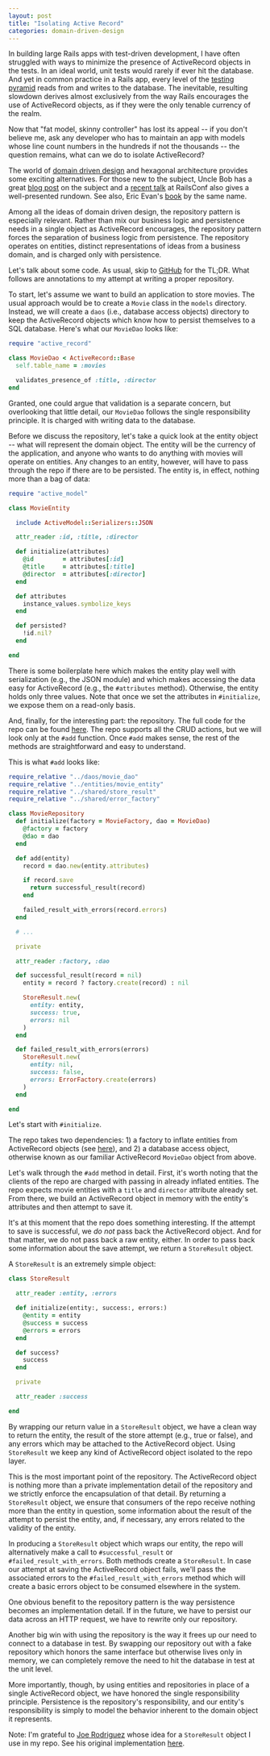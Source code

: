 ```yaml
---
layout: post
title: "Isolating Active Record"
categories: domain-driven-design
---
```


In building large Rails apps with test-driven development, I have often struggled with ways to minimize the presence of ActiveRecord objects in the tests. In an ideal world, unit tests would rarely if ever hit the database. And yet in common practice in a Rails app, every level of the [testing pyramid](http://martinfowler.com/bliki/TestPyramid.html) reads from and writes to the database. The inevitable, resulting slowdown derives almost exclusively from the way Rails encourages the use of ActiveRecord objects, as if they were the only tenable currency of the realm.

Now that "fat model, skinny controller" has lost its appeal -- if you don't believe me, ask any developer who has to maintain an app with models whose line count numbers in the hundreds if not the thousands -- the question remains, what can we do to isolate ActiveRecord?

The world of [domain driven design](http://en.wikipedia.org/wiki/Domain-driven_design) and hexagonal architecture provides some exciting alternatives. For those new to the subject, Uncle Bob has a great [blog post](http://blog.8thlight.com/uncle-bob/2012/08/13/the-clean-architecture.html) on the subject and a [recent talk](https://www.youtube.com/watch?v=_rbF97T4480) at RailsConf also gives a well-presented rundown. See also, Eric Evan's [book](http://www.amazon.com/Domain-Driven-Design-Tackling-Complexity-Software/dp/0321125215) by the same name.

Among all the ideas of domain driven design, the repository pattern is especially relevant. Rather than mix our business logic and persistence needs in a single object as ActiveRecord encourages, the repository pattern forces the separation of business logic from persistence. The repository operates on entities, distinct representations of ideas from a business domain, and is charged only with persistence.

Let's talk about some code. As usual, skip to [GitHub](https://github.com/enocom/json-api/tree/control-flow-repo) for the TL;DR. What follows are annotations to my attempt at writing a proper repository.

To start, let's assume we want to build an application to store movies. The usual approach would be to create a `Movie` class in the `models` directory. Instead, we will create a `daos` (i.e., database access objects) directory to keep the ActiveRecord objects which know how to persist themselves to a SQL database. Here's what our `MovieDao` looks like:

``` ruby
require "active_record"

class MovieDao < ActiveRecord::Base
  self.table_name = :movies

  validates_presence_of :title, :director
end
```

Granted, one could argue that validation is a separate concern, but overlooking that little detail, our `MovieDao` follows the single responsibility principle. It is charged with writing data to the database.

Before we discuss the repository, let's take a quick look at the entity object -- what will represent the domain object. The entity will be the currency of the application, and anyone who wants to do anything with movies will operate on entities. Any changes to an entity, however, will have to pass through the repo if there are to be persisted. The entity is, in effect, nothing more than a bag of data:

``` ruby
require "active_model"

class MovieEntity

  include ActiveModel::Serializers::JSON

  attr_reader :id, :title, :director

  def initialize(attributes)
    @id        = attributes[:id]
    @title     = attributes[:title]
    @director  = attributes[:director]
  end

  def attributes
    instance_values.symbolize_keys
  end

  def persisted?
    !id.nil?
  end

end
```

There is some boilerplate here which makes the entity play well with serialization (e.g., the JSON module) and which makes accessing the data easy for ActiveRecord (e.g., the `#attributes` method). Otherwise, the entity holds only three values. Note that once we set the attributes in `#initialize`, we expose them on a read-only basis.

And, finally, for the interesting part: the repository. The full code for the repo can be found [here](https://github.com/enocom/json-api/blob/control-flow-repo/app/repositories/movie_repository.rb). The repo supports all the CRUD actions, but we will look only at the `#add` function. Once `#add` makes sense, the rest of the methods are straightforward and easy to understand.

This is what `#add` looks like:

``` ruby
require_relative "../daos/movie_dao"
require_relative "../entities/movie_entity"
require_relative "../shared/store_result"
require_relative "../shared/error_factory"

class MovieRepository
  def initialize(factory = MovieFactory, dao = MovieDao)
    @factory = factory
    @dao = dao
  end

  def add(entity)
    record = dao.new(entity.attributes)

    if record.save
      return successful_result(record)
    end

    failed_result_with_errors(record.errors)
  end

  # ...

  private

  attr_reader :factory, :dao

  def successful_result(record = nil)
    entity = record ? factory.create(record) : nil

    StoreResult.new(
      entity: entity,
      success: true,
      errors: nil
    )
  end

  def failed_result_with_errors(errors)
    StoreResult.new(
      entity: nil,
      success: false,
      errors: ErrorFactory.create(errors)
    )
  end

end
```

Let's start with `#initialize`.

The repo takes two dependencies: 1) a factory to inflate entities from ActiveRecord objects (see [here](https://github.com/enocom/json-api/blob/control-flow-repo/app/factories/movie_factory.rb)), and 2) a database access object, otherwise known as our familiar ActiveRecord `MovieDao` object from above.

Let's walk through the `#add` method in detail. First, it's worth noting that the clients of the repo are charged with passing in already inflated entities. The repo expects movie entities with a `title` and `director` attribute already set. From there, we build an ActiveRecord object in memory with the entity's attributes and then attempt to save it.

It's at this moment that the repo does something interesting. If the attempt to save is successful, we _do_ _not_ pass back the ActiveRecord object. And for that matter, we do not pass back a raw entity, either. In order to pass back some information about the save attempt, we return a `StoreResult` object.

A `StoreResult` is an extremely simple object:

``` ruby
class StoreResult

  attr_reader :entity, :errors

  def initialize(entity:, success:, errors:)
    @entity = entity
    @success = success
    @errors = errors
  end

  def success?
    success
  end

  private

  attr_reader :success

end
```

By wrapping our return value in a `StoreResult` object, we have a clean way to return the entity, the result of the store attempt (e.g., true or false), and any errors which may be attached to the ActiveRecord object. Using `StoreResult` we keep any kind of ActiveRecord object isolated to the repo layer.

This is the most important point of the repository. The ActiveRecord object is nothing more than a private implementation detail of the repository and we strictly enforce the encapsulation of that detail. By returning a `StoreResult` object, we ensure that consumers of the repo receive nothing more than the entity in question, some information about the result of the attempt to persist the entity, and, if necessary, any errors related to the validity of the entity.

In producing a `StoreResult` object which wraps our entity, the repo will alternatively make a call to `#successful_result` or `#failed_result_with_errors`. Both methods create a `StoreResult`. In case our attempt at saving the ActiveRecord object fails, we'll pass the associated errors to the `#failed_result_with_errors` method which will create a basic errors object to be consumed elsewhere in the system.

One obvious benefit to the repository pattern is the way persistence becomes an implementation detail. If in the future, we have to persist our data across an HTTP request, we have to rewrite only our repository.

Another big win with using the repository is the way it frees up our need to connect to a database in test. By swapping our repository out with a fake repository which honors the same interface but otherwise lives only in memory, we can completely remove the need to hit the database in test at the unit level.

More importantly, though, by using entities and repositories in place of a single ActiveRecord object, we have honored the single responsibility principle. Persistence is the repository's responsibility, and our entity's responsibility is simply to model the  behavior inherent to the domain object it represents.

Note: I'm grateful to [Joe Rodriguez](https://github.com/joerodriguez) whose idea for a `StoreResult` object I use in my repo. See his original implementation [here](https://github.com/joerodriguez/athletes-api-rmr-2014).

